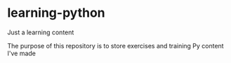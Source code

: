 # learning-python
Just a learning content

The purpose of this repository is to store exercises and training Py content I've made
